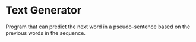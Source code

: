 # Text Generator
Program that can predict the next word in a pseudo-sentence based on the previous words in the sequence.
